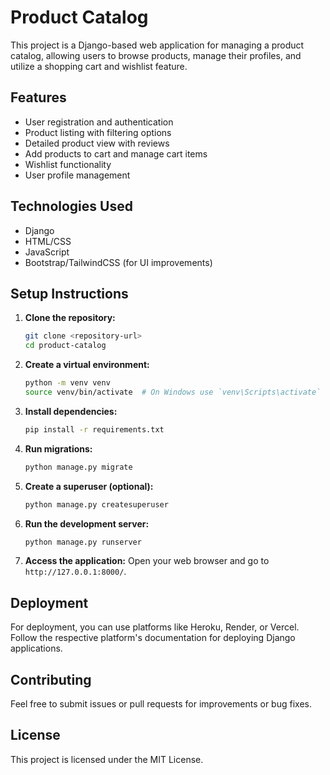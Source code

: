 # Product Catalog

This project is a Django-based web application for managing a product catalog, allowing users to browse products, manage their profiles, and utilize a shopping cart and wishlist feature.

## Features

- User registration and authentication
- Product listing with filtering options
- Detailed product view with reviews
- Add products to cart and manage cart items
- Wishlist functionality
- User profile management

## Technologies Used

- Django
- HTML/CSS
- JavaScript
- Bootstrap/TailwindCSS (for UI improvements)

## Setup Instructions

1. **Clone the repository:**
   ```bash
   git clone <repository-url>
   cd product-catalog
   ```

2. **Create a virtual environment:**
   ```bash
   python -m venv venv
   source venv/bin/activate  # On Windows use `venv\Scripts\activate`
   ```

3. **Install dependencies:**
   ```bash
   pip install -r requirements.txt
   ```

4. **Run migrations:**
   ```bash
   python manage.py migrate
   ```

5. **Create a superuser (optional):**
   ```bash
   python manage.py createsuperuser
   ```

6. **Run the development server:**
   ```bash
   python manage.py runserver
   ```

7. **Access the application:**
   Open your web browser and go to `http://127.0.0.1:8000/`.

## Deployment

For deployment, you can use platforms like Heroku, Render, or Vercel. Follow the respective platform's documentation for deploying Django applications.

## Contributing

Feel free to submit issues or pull requests for improvements or bug fixes.

## License

This project is licensed under the MIT License.